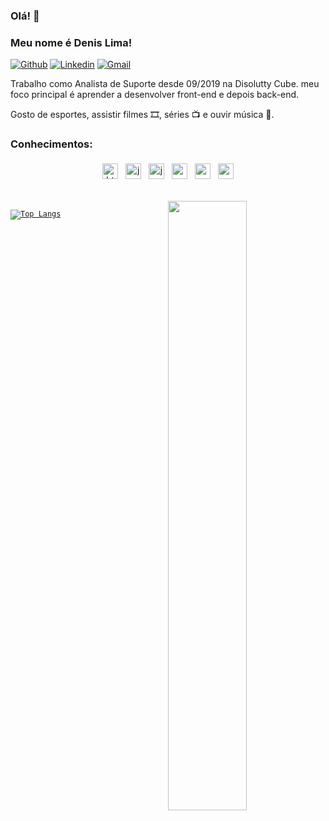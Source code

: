 ### Olá! :rocket:
### Meu nome é Denis Lima!

[![Github](https://img.shields.io/badge/-Github-000?style=flat&logo=Github&logoColor=white)](https://github.com/denislima1)
[![Linkedin](https://img.shields.io/badge/-LinkedIn-blue?style=flat&logo=Linkedin&logoColor=white)](https://www.linkedin.com/in/denis-lima-program/)
[![Gmail](https://img.shields.io/badge/-Gmail-c14438?style=flat&logo=Gmail&logoColor=white)](mailto:denisxd2@gmail.com)

Trabalho como Analista de Suporte desde 09/2019 na Disolutty Cube. meu foco principal é aprender a desenvolver front-end e depois back-end.

Gosto de esportes, assistir filmes 🎞️, séries 📺 e ouvir música 🎵.

### Conhecimentos:

<p align="center">

  <img src="https://github.com/Quadrified/Quadrified/blob/master/assets/svg/dev/languages/html.svg" alt="html" style="vertical-align:top; margin:4px" height="25px">
  <img src="https://github.com/Quadrified/Quadrified/blob/master/assets/svg/dev/languages/js.svg" alt="js" style="vertical-align:top; margin:4px" height="25px">
  <img src="https://github.com/Quadrified/Quadrified/blob/master/assets/svg/dev/languages/csharp.svg" alt="js" style="vertical-align:top; margin:4px" height="25px">  
  <img src="https://github.com/Quadrified/Quadrified/blob/master/assets/svg/dev/frameworks/%20angular.svg" alt="angular" style="vertical-align:top; margin:4px" height="25px">  
  <img src="https://github.com/Quadrified/Quadrified/blob/master/assets/svg/dev/services/npm.svg" alt="npm" style="vertical-align:top; margin:4px" height="25px">
  <img src="https://github.com/Quadrified/Quadrified/blob/master/assets/svg/dev/tools/visualstudio_code.svg" alt="vscode" style="vertical-align:top; margin:4px" height="25px">
  
</p>
<br>
  
  <img width="50%" align="right" src="https://github-readme-stats.vercel.app/api?username=denislima1&show_icons=true&hide_border=true"/>
  
  <code>[![Top Langs](https://github-readme-stats.vercel.app/api/top-langs/?username=denislima1&layout=compact)](https://github.com/denislima1/github-readme-stats)</code>
  
  


